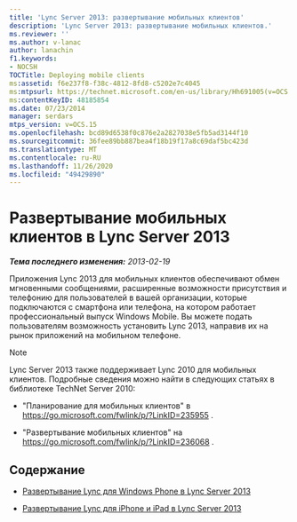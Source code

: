 ```yaml
---
title: 'Lync Server 2013: развертывание мобильных клиентов'
description: 'Lync Server 2013: развертывание мобильных клиентов.'
ms.reviewer: ''
ms.author: v-lanac
author: lanachin
f1.keywords:
- NOCSH
TOCTitle: Deploying mobile clients
ms:assetid: f6e237f8-f38c-4812-8fd8-c5202e7c4045
ms:mtpsurl: https://technet.microsoft.com/en-us/library/Hh691005(v=OCS.15)
ms:contentKeyID: 48185854
ms.date: 07/23/2014
manager: serdars
mtps_version: v=OCS.15
ms.openlocfilehash: bcd89d6538f0c876e2a2827038e5fb5ad3144f10
ms.sourcegitcommit: 36fee89bb887bea4f18b19f17a8c69daf5bc423d
ms.translationtype: MT
ms.contentlocale: ru-RU
ms.lasthandoff: 11/26/2020
ms.locfileid: "49429890"
---
```

# <a name="deploying-mobile-clients-in-lync-server-2013"></a>Развертывание мобильных клиентов в Lync Server 2013

<div data-xmlns="http://www.w3.org/1999/xhtml">

<div class="topic" data-xmlns="http://www.w3.org/1999/xhtml" data-msxsl="urn:schemas-microsoft-com:xslt" data-cs="https://msdn.microsoft.com/">

<div data-asp="https://msdn2.microsoft.com/asp">



</div>

<div id="mainSection">

<div id="mainBody">

<span> </span>

_**Тема последнего изменения:** 2013-02-19_

Приложения Lync 2013 для мобильных клиентов обеспечивают обмен мгновенными сообщениями, расширенные возможности присутствия и телефонию для пользователей в вашей организации, которые подключаются с смартфона или телефона, на котором работает профессиональный выпуск Windows Mobile. Вы можете подать пользователям возможность установить Lync 2013, направив их на рынок приложений на мобильном телефоне.

<div>


> [!NOTE]  
> Lync Server 2013 также поддерживает Lync 2010 для мобильных клиентов. Подробные сведения можно найти в следующих статьях в библиотеке TechNet Server 2010: 
> <UL>
> <LI>
> <P>"Планирование для мобильных клиентов" в <A href="https://go.microsoft.com/fwlink/p/?linkid=235955">https://go.microsoft.com/fwlink/p/?LinkID=235955</A> .</P>
> <LI>
> <P>"Развертывание мобильных клиентов" на <A href="https://go.microsoft.com/fwlink/p/?linkid=236068">https://go.microsoft.com/fwlink/p/?LinkID=236068</A> .</P></LI></UL>



</div>

<div>

## <a name="in-this-section"></a>Содержание

  - [Развертывание Lync для Windows Phone в Lync Server 2013](lync-server-2013-deploying-lync-for-windows-phone.md)

  - [Развертывание Lync для iPhone и iPad в Lync Server 2013](lync-server-2013-deploying-lync-for-iphone-and-ipad.md)

</div>

</div>

<span> </span>

</div>

</div>

</div>

